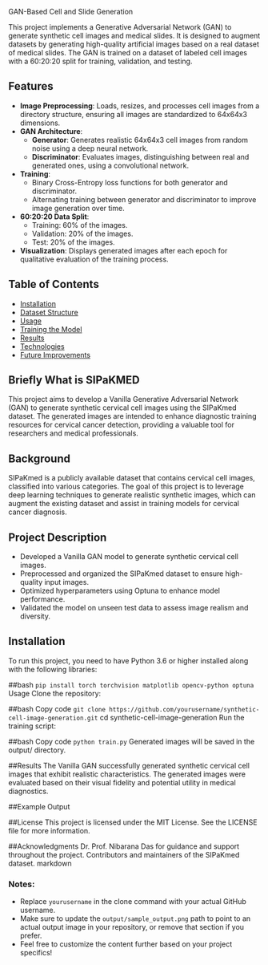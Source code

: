   GAN-Based Cell and Slide Generation

This project implements a Generative Adversarial Network (GAN) to generate synthetic cell images and medical slides. It is designed to augment datasets by generating high-quality artificial images based on a real dataset of medical slides. The GAN is trained on a dataset of labeled cell images with a 60:20:20 split for training, validation, and testing.

## Features
- **Image Preprocessing**: Loads, resizes, and processes cell images from a directory structure, ensuring all images are standardized to 64x64x3 dimensions.
- **GAN Architecture**:
  - **Generator**: Generates realistic 64x64x3 cell images from random noise using a deep neural network.
  - **Discriminator**: Evaluates images, distinguishing between real and generated ones, using a convolutional network.
- **Training**:
  - Binary Cross-Entropy loss functions for both generator and discriminator.
  - Alternating training between generator and discriminator to improve image generation over time.
- **60:20:20 Data Split**:
  - Training: 60% of the images.
  - Validation: 20% of the images.
  - Test: 20% of the images.
- **Visualization**: Displays generated images after each epoch for qualitative evaluation of the training process.

## Table of Contents
- [Installation](#installation)
- [Dataset Structure](#dataset-structure)
- [Usage](#usage)
- [Training the Model](#training-the-model)
- [Results](#results)
- [Technologies](#technologies)
- [Future Improvements](#future-improvements)

## Briefly What is SIPaKMED
This project aims to develop a Vanilla Generative Adversarial Network (GAN) to generate synthetic cervical cell images using the SIPaKmed dataset. The generated images are intended to enhance diagnostic training resources for cervical cancer detection, providing a valuable tool for researchers and medical professionals.

## Background
SIPaKmed is a publicly available dataset that contains cervical cell images, classified into various categories. The goal of this project is to leverage deep learning techniques to generate realistic synthetic images, which can augment the existing dataset and assist in training models for cervical cancer diagnosis.

## Project Description
- Developed a Vanilla GAN model to generate synthetic cervical cell images.
- Preprocessed and organized the SIPaKmed dataset to ensure high-quality input images.
- Optimized hyperparameters using Optuna to enhance model performance.
- Validated the model on unseen test data to assess image realism and diversity.

## Installation
To run this project, you need to have Python 3.6 or higher installed along with the following libraries:

##bash
`pip install torch torchvision matplotlib opencv-python optuna`
Usage
Clone the repository:

##bash
Copy code
`git clone https://github.com/yourusername/synthetic-cell-image-generation.git`
cd synthetic-cell-image-generation
Run the training script:

##bash
Copy code
`python train.py`
Generated images will be saved in the output/ directory.

##Results
The Vanilla GAN successfully generated synthetic cervical cell images that exhibit realistic characteristics. The generated images were evaluated based on their visual fidelity and potential utility in medical diagnostics.

##Example Output

##License
This project is licensed under the MIT License. See the LICENSE file for more information.

##Acknowledgments
Dr. Prof. Nibarana Das for guidance and support throughout the project.
Contributors and maintainers of the SIPaKmed dataset.
markdown

### Notes:
- Replace `yourusername` in the clone command with your actual GitHub username.
- Make sure to update the `output/sample_output.png` path to point to an actual output image in your repository, or remove that section if you prefer.
- Feel free to customize the content further based on your project specifics!
